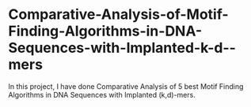 # Comparative-Analysis-of-Motif-Finding-Algorithms-in-DNA-Sequences-with-Implanted-k-d--mers
In this project, I have done Comparative Analysis of 5 best Motif Finding Algorithms in DNA Sequences with Implanted (k,d)-mers.
